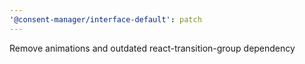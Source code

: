 ```yaml
---
'@consent-manager/interface-default': patch
---
```


Remove animations and outdated react-transition-group dependency
